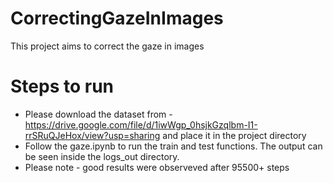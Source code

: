 # CorrectingGazeInImages
This project aims to correct the gaze in images

# Steps to run #
* Please download the dataset from - https://drive.google.com/file/d/1iwWgp_0hsjkGzqlbm-I1-rrSRuQJeHox/view?usp=sharing and place it in the project directory
* Follow the gaze.ipynb to run the train and test functions. The output can be seen inside the logs_out directory.
* Please note - good results were observeved after 95500+ steps
    



